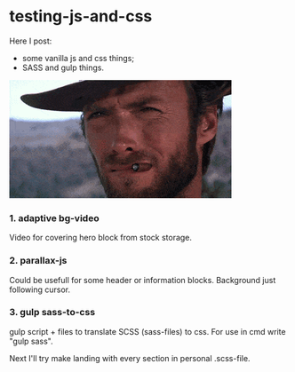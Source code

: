 # testing-js-and-css

Here I post:

+ some vanilla js and css things;
+ SASS and gulp things.

<img src="horoshiyplohoizloi.gif">
<br>

<h3>1. adaptive bg-video</h3>

Video for covering hero block from stock storage.
<br>

<h3>2. parallax-js</h3>

Could be usefull for some header or information blocks. Background just following cursor.
<br>

<h3>3. gulp sass-to-css</h3>

gulp script + files to translate SCSS (sass-files) to css.
For use in cmd write "gulp sass".

Next I'll try make landing with every section in personal .scss-file.
